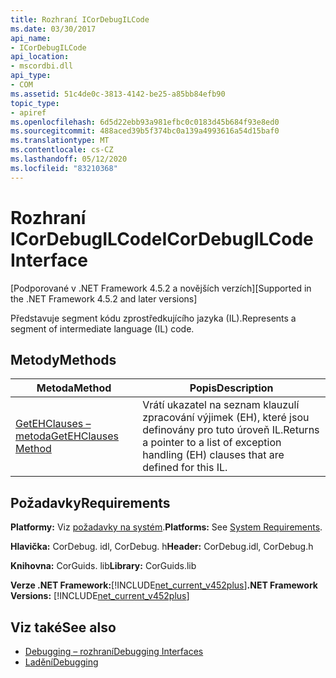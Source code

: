 ```yaml
---
title: Rozhraní ICorDebugILCode
ms.date: 03/30/2017
api_name:
- ICorDebugILCode
api_location:
- mscordbi.dll
api_type:
- COM
ms.assetid: 51c4de0c-3813-4142-be25-a85bb84efb90
topic_type:
- apiref
ms.openlocfilehash: 6d5d22ebb93a981efbc0c0183d45b684f93e8ed0
ms.sourcegitcommit: 488aced39b5f374bc0a139a4993616a54d15baf0
ms.translationtype: MT
ms.contentlocale: cs-CZ
ms.lasthandoff: 05/12/2020
ms.locfileid: "83210368"
---
```

# <a name="icordebugilcode-interface"></a><span data-ttu-id="9215e-102">Rozhraní ICorDebugILCode</span><span class="sxs-lookup"><span data-stu-id="9215e-102">ICorDebugILCode Interface</span></span>
<span data-ttu-id="9215e-103">[Podporované v .NET Framework 4.5.2 a novějších verzích]</span><span class="sxs-lookup"><span data-stu-id="9215e-103">[Supported in the .NET Framework 4.5.2 and later versions]</span></span>  
  
 <span data-ttu-id="9215e-104">Představuje segment kódu zprostředkujícího jazyka (IL).</span><span class="sxs-lookup"><span data-stu-id="9215e-104">Represents a segment of intermediate language (IL) code.</span></span>  
  
## <a name="methods"></a><span data-ttu-id="9215e-105">Metody</span><span class="sxs-lookup"><span data-stu-id="9215e-105">Methods</span></span>  
  
|<span data-ttu-id="9215e-106">Metoda</span><span class="sxs-lookup"><span data-stu-id="9215e-106">Method</span></span>|<span data-ttu-id="9215e-107">Popis</span><span class="sxs-lookup"><span data-stu-id="9215e-107">Description</span></span>|  
|------------|-----------------|  
|[<span data-ttu-id="9215e-108">GetEHClauses – metoda</span><span class="sxs-lookup"><span data-stu-id="9215e-108">GetEHClauses Method</span></span>](icordebugilcode-getehclauses-method.md)|<span data-ttu-id="9215e-109">Vrátí ukazatel na seznam klauzulí zpracování výjimek (EH), které jsou definovány pro tuto úroveň IL.</span><span class="sxs-lookup"><span data-stu-id="9215e-109">Returns a pointer to a list of exception handling (EH) clauses that are defined for this IL.</span></span>|  
  
## <a name="requirements"></a><span data-ttu-id="9215e-110">Požadavky</span><span class="sxs-lookup"><span data-stu-id="9215e-110">Requirements</span></span>  
 <span data-ttu-id="9215e-111">**Platformy:** Viz [požadavky na systém](../../get-started/system-requirements.md).</span><span class="sxs-lookup"><span data-stu-id="9215e-111">**Platforms:** See [System Requirements](../../get-started/system-requirements.md).</span></span>  
  
 <span data-ttu-id="9215e-112">**Hlavička:** CorDebug. idl, CorDebug. h</span><span class="sxs-lookup"><span data-stu-id="9215e-112">**Header:** CorDebug.idl, CorDebug.h</span></span>  
  
 <span data-ttu-id="9215e-113">**Knihovna:** CorGuids. lib</span><span class="sxs-lookup"><span data-stu-id="9215e-113">**Library:** CorGuids.lib</span></span>  
  
 <span data-ttu-id="9215e-114">**Verze .NET Framework:**[!INCLUDE[net_current_v452plus](../../../../includes/net-current-v452plus-md.md)]</span><span class="sxs-lookup"><span data-stu-id="9215e-114">**.NET Framework Versions:** [!INCLUDE[net_current_v452plus](../../../../includes/net-current-v452plus-md.md)]</span></span>  
  
## <a name="see-also"></a><span data-ttu-id="9215e-115">Viz také</span><span class="sxs-lookup"><span data-stu-id="9215e-115">See also</span></span>

- [<span data-ttu-id="9215e-116">Debugging – rozhraní</span><span class="sxs-lookup"><span data-stu-id="9215e-116">Debugging Interfaces</span></span>](debugging-interfaces.md)
- [<span data-ttu-id="9215e-117">Ladění</span><span class="sxs-lookup"><span data-stu-id="9215e-117">Debugging</span></span>](index.md)
